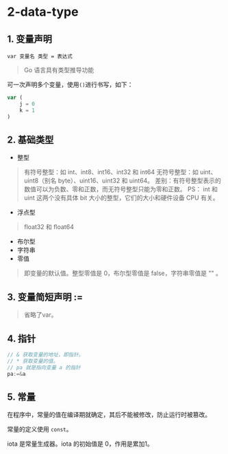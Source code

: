 # 2-data-type

## 1. 变量声明

```var 变量名 类型 = 表达式```
> Go 语言具有类型推导功能

可一次声明多个变量，使用```()```进行书写，如下：

```js
var (
    j = 0
    k = 1
)
```

## 2. 基础类型

- 整型
> 有符号整型：如 int、int8、int16、int32 和 int64
> 无符号整型：如 uint、uint8（别名 byte）、uint16、uint32 和 uint64。
> 差别：有符号整型表示的数值可以为负数、零和正数，而无符号整型只能为零和正数。
> PS： int 和 uint 这两个没有具体 bit 大小的整型，它们的大小和硬件设备 CPU 有关。
- 浮点型
>  float32 和 float64
- 布尔型
- 字符串
- 零值
> 即变量的默认值。整型零值是 0，布尔型零值是 false，字符串零值是 "" 。

## 3. 变量简短声明 :=

> 省略了var。

## 4. 指针

```go
// & 获取变量的地址，即指针。
// * 获取变量的值。
// pa 就是指向变量 a 的指针
pa:=&a
```

## 5. 常量

在程序中，常量的值在编译期就确定，其后不能被修改，防止运行时被篡改。

常量的定义使用 ```const```。

iota 是常量生成器。iota 的初始值是 0，作用是累加1。

